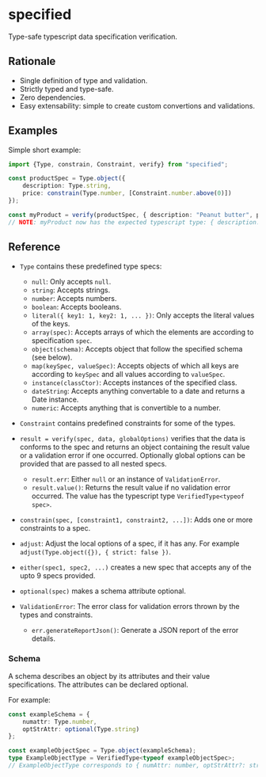 # specified

Type-safe typescript data specification verification.

## Rationale

* Single definition of type and validation.
* Strictly typed and type-safe.
* Zero dependencies.
* Easy extensability: simple to create custom convertions and validations.


## Examples

Simple short example:

```typescript
import {Type, constrain, Constraint, verify} from "specified";

const productSpec = Type.object({
    description: Type.string,
    price: constrain(Type.number, [Constraint.number.above(0)])
});

const myProduct = verify(productSpec, { description: "Peanut butter", price: 3.50 }).value();
// NOTE: myProduct now has the expected typescript type: { description: string, price: number }
```


## Reference

* `Type` contains these predefined type specs:
	 - `null`: Only accepts `null`.
	 - `string`: Accepts strings.
	 - `number`: Accepts numbers.
	 - `boolean`: Accepts booleans.
	 - `literal({ key1: 1, key2: 1, ... })`: Only accepts the literal values of the keys.
	 - `array(spec)`: Accepts arrays of which the elements are according to specification `spec`.
	 - `object(schema)`: Accepts object that follow the specified schema (see below).
	 - `map(keySpec, valueSpec)`: Accepts objects of which all keys are according to `keySpec` and all values according to `valueSpec`.
	 - `instance(classCtor)`: Accepts instances of the specified class.
	 - `dateString`: Accepts anything convertable to a date and returns a Date instance.
	 - `numeric`: Accepts anything that is convertible to a number.

* `Constraint` contains predefined constraints for some of the types.

* `result = verify(spec, data, globalOptions)` verifies that the data is conforms to the spec and returns an object containing the result value or a validation error if one occurred. Optionally global options can be provided that are passed to all nested specs.
	 - `result.err`: Either `null` or an instance of `ValidationError`.
	 - `result.value()`: Returns the result value if no validation error occurred. The value has the typescript type `VerifiedType<typeof spec>`.
* `constrain(spec, [constraint1, constraint2, ...])`: Adds one or more constraints to a spec.
* `adjust`: Adjust the local options of a spec, if it has any. For example `adjust(Type.object({}), { strict: false })`.
* `either(spec1, spec2, ...)` creates a new spec that accepts any of the upto 9 specs provided.
* `optional(spec)` makes a schema attribute optional.

* `ValidationError`: The error class for validation errors thrown by the types and constraints.
	 - `err.generateReportJson()`: Generate a JSON report of the error details.

### Schema

A schema describes an object by its attributes and their value specifications. The attributes can be declared optional.

For example:
```typescript
const exampleSchema = {
    numattr: Type.number,
    optStrAttr: optional(Type.string)
};

const exampleObjectSpec = Type.object(exampleSchema);
type ExampleObjectType = VerifiedType<typeof exampleObjectSpec>;
// ExampleObjectType corresponds to { numAttr: number, optStrAttr?: string }
```

